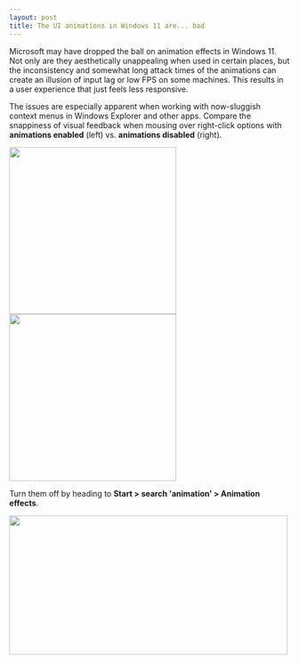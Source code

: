 ```yaml
---
layout: post
title: The UI animations in Windows 11 are... bad
---
```


Microsoft may have dropped the ball on animation effects in Windows 11. Not only are they aesthetically unappealing when used in certain places, but the inconsistency and somewhat long attack times of the animations can create an illusion of input lag or low FPS on some machines. This results in a user experience that just feels less responsive.

The issues are especially apparent when working with now-sluggish context menus in Windows Explorer and other apps. Compare the snappiness of visual feedback when mousing over right-click options with **animations enabled** (left) vs. **animations disabled** (right).

<img src="{{ site.baseurl }}/images/win11-anims-on.gif" width="300" height="300"> <img src="{{ site.baseurl }}/images/win11-anims-off.gif" width="300" height="300">

Turn them off by heading to **Start > search 'animation' > Animation effects**.

<img src="{{ site.baseurl }}/images/win11-anims-settings.png" width="500" height="250">
